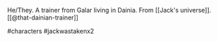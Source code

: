 He/They. A trainer from Galar living in Dainia. From [[Jack's universe]]. [[@that-dainian-trainer]]

#characters #jackwastakenx2